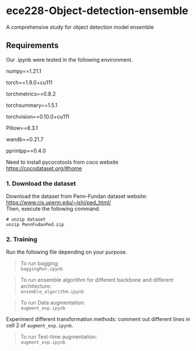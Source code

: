 # ece228-Object-detection-ensemble
A comprehensive study for object detection model ensemble
## Requirements
Our .ipynb were tested in the following environment.

  numpy==1.21.1
  
  torch==1.9.0+cu111
  
  torchmetrics==0.8.2
  
  torchsummary==1.5.1
  
  torchvision==0.10.0+cu111
  
  Pillow==8.3.1
  
  wandb==0.21.7
  
  pprintpp==0.4.0
  
  Need to install pycocotools from coco website <br>
  https://cocodataset.org/#home

  
### 1. Download the dataset  
Download the dataset from Penn-Fundan dataset website:  <br>
https://www.cis.upenn.edu/~jshi/ped_html/ <br>
Then, execute the following command.
```
# unzip dataset
unzip PennFudanPed.zip
```
### 2. Training
Run the following file depending on your purpose.

> To run bagging:<br>
  ```baggingRun.ipynb```<br>
  
> To run ensemble algorithm for different backbone and different architecture: <br>
  ```ensemble_algorithm.ipynb```<br>
  
> To run Data augmentation:<br>
  ```augment_exp.ipynb```<br>

Experiment different transformation methods: comment out different lines in cell 2 of  ```augment_exp.ipynb```.
  
> To run Test-time augmentation:<br>
  ```augment_exp.ipynb```<br>

